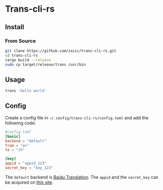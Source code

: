 # Trans-cli-rs

## Install
### From Source
```sh
git clone https://github.com/zaiic/trans-cli-rs.git
cd trans-cli-rs
cargo build --release
sudo cp target/release/trans /usr/bin
```

## Usage
```sh
trans 'hello world'
```

## Config
Create a config file in `~/.config/trans-cli-rs/config.toml` and add the following code:

```toml
#config.toml
[basic]
backend = "default"
from = "en"
to = "zh"

[key]
appid = "appid_123"
secret_key = "key_123"
```

The `default` backend is [Baidu Translation](https://fanyi.baidu.com/). The `appid` and the `secret_key` can be acquired on [this site](http://api.fanyi.baidu.com/).

